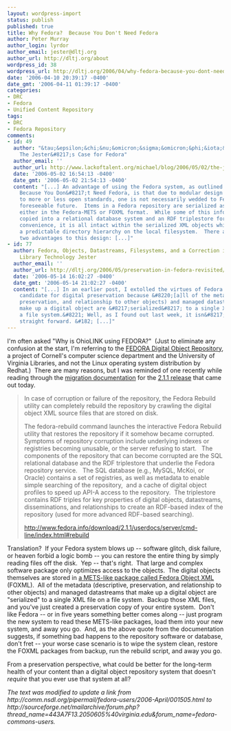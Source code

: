 ```yaml
---
layout: wordpress-import
status: publish
published: true
title: Why Fedora?  Because You Don't Need Fedora
author: Peter Murray
author_login: lyrdor
author_email: jester@dltj.org
author_url: http://dltj.org/about
wordpress_id: 38
wordpress_url: http://dltj.org/2006/04/why-fedora-because-you-dont-need-fedora/
date: '2006-04-10 20:39:17 -0400'
date_gmt: '2006-04-11 01:39:17 -0400'
categories:
- DRC
- Fedora
- Unified Content Repository
tags:
- DRC
- Fedora Repository
comments:
- id: 49
  author: "&tau;&epsilon;&chi;&nu;&omicron;&sigma;&omicron;&phi;&iota;&alpha; &raquo;
    The Jester&#8217;s Case for Fedora"
  author_email: ''
  author_url: http://www.lackoftalent.org/michael/blog/2006/05/02/the-jesters-case-for-fedora/
  date: '2006-05-02 16:54:13 -0400'
  date_gmt: '2006-05-02 21:54:13 -0400'
  content: "[...] An advantage of using the Fedora system, as outlined in Why Fedora?
    Because You Don&#8217;t Need Fedora, is that due to modular design and adherence
    to more or less open standards, one is not necessarily wedded to Fedora for the
    foreseeable future.  Items in a Fedora repository are serialized as XML objects,
    either in the Fedora-METS or FOXML format.  While some of this information is
    copied into a relational database system and an RDF triplestore for speed and
    convenience, it is all intact within the serialized XML objects which reside in
    a predictable directory hierarchy on the local filesystem.  There are at least
    two advantages to this design: [...]"
- id: 77
  author: Fedora, Objects, Datastreams, Filesystems, and a Correction in Disruptive
    Library Technology Jester
  author_email: ''
  author_url: http://dltj.org/2006/05/preservation-in-fedora-revisited/
  date: '2006-05-14 16:02:27 -0400'
  date_gmt: '2006-05-14 21:02:27 -0400'
  content: "[...] In an earlier post, I extolled the virtues of Fedora as an ideal
    candidate for digital preservation because &#8220;[a]ll of the metadata (descriptive,
    preservation, and relationship to other objects) and managed datastreams that
    make up a digital object are &#8217;serialized&#8217; to a single XML file on
    a file system.&#8221; Well, as I found out last week, it isn&#8217;t quite that
    straight forward. &#182; [...]"
---
```

<p>I'm often asked "Why is OhioLINK using FEDORA?"&nbsp; (Just to eliminate any confusion at the start, I'm referring to the <a href="http://fedora.info/" title="Fedora">FEDORA Digital Object Repository</a>, a project of Cornell's computer science department and the University of Virginia Libraries, and not the Linux operating system distribution by Redhat.)&nbsp; There are many reasons, but I was reminded of one recently while reading through the <a href="http://web.archive.org/web/20140328025312/http://fedora.info/download/2.1.1/userdocs/distribution/migration.html" title="Fedora Upgrade and Migration Guide">migration documentation</a> for the <a href="https://sourceforge.net/p/fedora-commons/mailman/fedora-commons-users/thread/443A7F13.2050605@virginia.edu/" title="[Fedora-users] Fedora 2.1.1">2.1.1 release</a> that came out today.</p>
<blockquote><p>In case of corruption or failure of the repository, the Fedora Rebuild utility can completely rebuild the repository by crawling the digital object XML source files that are stored on disk.</p>
<p>The fedora-rebuild command launches the interactive Fedora Rebuild utility that restores the repository if it somehow became corrupted.&nbsp;&nbsp; Symptoms of repository corruption include underlying indexes or registries becoming unusable, or the server refusing to start.&nbsp;&nbsp; The components of the repository that can become corrupted are the SQL relational database and the RDF triplestore that underlie the Fedora repository service.&nbsp;&nbsp; The SQL database (e.g., MySQL, McKoi, or Oracle) contains a set of registries, as well as metadata to enable simple searching of the repository,&nbsp; and a cache of digital object profiles to speed up API-A access to the repository.&nbsp; The triplestore contains RDF triples for key properties of digital objects, datastreams, disseminations, and relationships to create an RDF-based index of the repository (used for more advanced RDF-based searching).</p>
<p><a href="http://web.archive.org/web/20090205021214/http://fedora.info:80/download/2.1.1/userdocs/server/cmd-line/index.html" title="Fedora Server Command-Line Utilities">http://www.fedora.info/download/2.1.1/userdocs/server/cmd-line/index.html#rebuild</a></p></blockquote>
<p>Translation?&nbsp; If your Fedora system blows up -- software glitch, disk failure, or heaven forbid a logic bomb -- you can restore the entire thing by simply reading files off the disk.&nbsp; Yep -- that's right.&nbsp; That large and complex software package only optimizes access to the objects.&nbsp; The digital objects themselves are stored in <a href="http://web.archive.org/web/20080522153921/http://www.fedora.info:80/download/2.1.1/userdocs/digitalobjects/introFOXML.html" title="Introduction to Fedora Object XML (FOXML)">a METS-like package called Fedora Object XML</a> (FOXML).&nbsp; All of the metadata (descriptive, preservation, and relationship to other objects) and managed datastreams that make up a digital object are "serialized" to a single XML file on a file system.&nbsp; Backup those XML files, and you've just created a preservation copy of your entire system.&nbsp; Don't like Fedora -- or in five years something better comes along -- just program the new system to read these METS-like packages, load them into your new system, and away you go.&nbsp; And, as the above quote from the documentation suggests, if something bad happens to the repository software or database, don't fret -- your worse case scenario is to wipe the system clean, restore the FOXML packages from backup, run the rebuild script, and away you go.</p>
<p>From a preservation perspective, what could be better for the long-term health of your content than a digital object repository system that doesn't <i>require </i>that you ever use that system at all?</p>
<p style="padding:0;margin:0;font-style:italic;">The text was modified to update a link from http://comm.nsdl.org/pipermail/fedora-users/2006-April/001505.html to http://sourceforge.net/mailarchive/forum.php?thread_name=443A7F13.2050605%40virginia.edu&forum_name=fedora-commons-users.</p>
